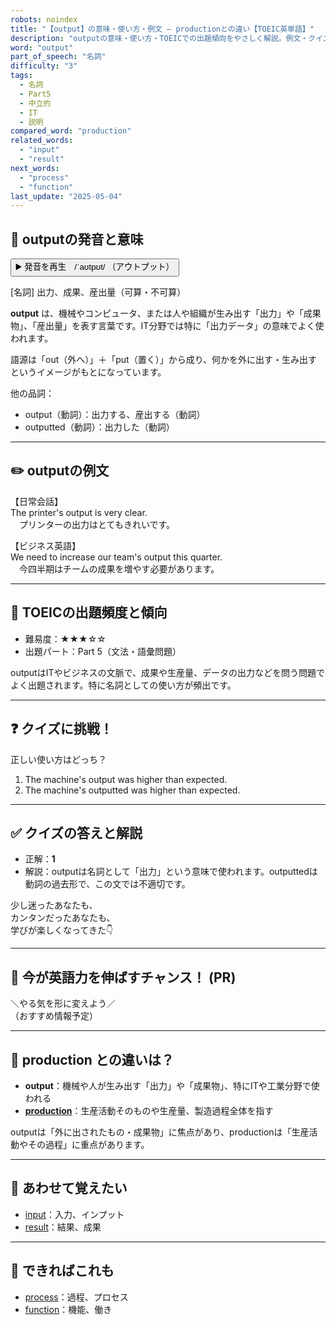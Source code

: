 ```yaml
---
robots: noindex
title: "【output】の意味・使い方・例文 ― productionとの違い【TOEIC英単語】"
description: "outputの意味・使い方・TOEICでの出題傾向をやさしく解説。例文・クイズ付きでproductionとの違いもわかりやすく学べます。"
word: "output"
part_of_speech: "名詞"
difficulty: "3"
tags:
  - 名詞
  - Part5
  - 中立的
  - IT
  - 説明
compared_word: "production"
related_words:
  - "input"
  - "result"
next_words:
  - "process"
  - "function"
last_update: "2025-05-04"
---
```


## 🔰 outputの発音と意味

<button class="play-audio" onclick="playTTS('output')">
  <span class="play-audio-main">
    ▶️ 発音を再生　/ˈaʊtpʊt/
  </span>
  <span class="play-audio-sub">
    （アウトプット）
  </span>
</button>

[名詞] 出力、成果、産出量（可算・不可算）

**output** は、機械やコンピュータ、または人や組織が生み出す「出力」や「成果物」、「産出量」を表す言葉です。IT分野では特に「出力データ」の意味でよく使われます。

語源は「out（外へ）」＋「put（置く）」から成り、何かを外に出す・生み出すというイメージがもとになっています。

他の品詞：  
- output（動詞）：出力する、産出する（動詞）
- outputted（動詞）：出力した（動詞）

---

## ✏️ outputの例文

【日常会話】  
The printer's output is very clear.  
　プリンターの出力はとてもきれいです。

【ビジネス英語】  
We need to increase our team's output this quarter.  
　今四半期はチームの成果を増やす必要があります。

---

## 🎯 TOEICの出題頻度と傾向

- 難易度：★★★☆☆
- 出題パート：Part 5（文法・語彙問題）

outputはITやビジネスの文脈で、成果や生産量、データの出力などを問う問題でよく出題されます。特に名詞としての使い方が頻出です。

---

## ❓ クイズに挑戦！

正しい使い方はどっち？

1. The machine's output was higher than expected.  
2. The machine's outputted was higher than expected.

---

## ✅ クイズの答えと解説

- 正解：**1**
- 解説：outputは名詞として「出力」という意味で使われます。outputtedは動詞の過去形で、この文では不適切です。

少し迷ったあなたも、  
カンタンだったあなたも、  
学びが楽しくなってきた👇️

---

## 🚀 今が英語力を伸ばすチャンス！ (PR)

<div class="info-center">
＼やる気を形に変えよう／<br>  
（おすすめ情報予定）
</div>

---

## 🤔  production との違いは？

- **output**：機械や人が生み出す「出力」や「成果物」、特にITや工業分野で使われる
- **[production](/word/production/)**：生産活動そのものや生産量、製造過程全体を指す

outputは「外に出されたもの・成果物」に焦点があり、productionは「生産活動やその過程」に重点があります。

---

## 🧩 あわせて覚えたい

- [input](/word/input/)：入力、インプット
- [result](/word/result/)：結果、成果

---

## 📖 できればこれも

- [process](/word/process/)：過程、プロセス
- [function](/word/function/)：機能、働き

<!-- cvid: aid43_bid12 -->
